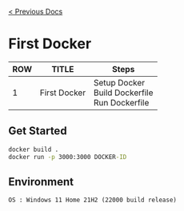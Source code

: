 [< Previous Docs](../README.md)

# First Docker

| ROW | TITLE      | Steps |
| --- | ---------- | ----- | 
| 1 | First Docker | Setup Docker <br> Build Dockerfile <br> Run Dockerfile |

## Get Started

```cmd
docker build .
docker run -p 3000:3000 DOCKER-ID
```

## Environment

```
OS : Windows 11 Home 21H2 (22000 build release)
```